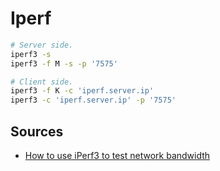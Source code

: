 # Iperf

```sh
# Server side.
iperf3 -s
iperf3 -f M -s -p '7575'

# Client side.
iperf3 -f K -c 'iperf.server.ip'
iperf3 -c 'iperf.server.ip' -p '7575'
```

## Sources

- [How to use iPerf3 to test network bandwidth]

[how to use iperf3 to test network bandwidth]: https://www.techtarget.com/searchnetworking/tip/How-to-use-iPerf-to-measure-throughput
